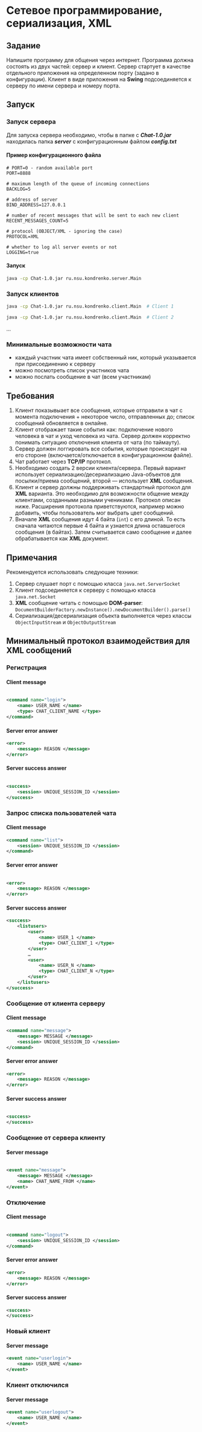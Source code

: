 # Сетевое программирование, сериализация, XML

## Задание

Напишите программу для общения через интернет. Программа должна состоять из двух частей: сервер и клиент. Сервер стартует в качестве отдельного приложения на определенном порту (задано в конфигурации). Клиент в виде приложения на **Swing** подсоединяется к серверу по имени сервера и номеру порта.

## Запуск

### Запуск сервера

Для запуска сервера необходимо, чтобы в папке с ***Chat-1.0.jar*** находилась папка ***server*** с конфигурационным файлом ***config.txt***

#### Пример конфигурационного файла

```
# PORT=0 - random available port
PORT=8888

# maximum length of the queue of incoming connections
BACKLOG=5

# address of server
BIND_ADDRESS=127.0.0.1

# number of recent messages that will be sent to each new client
RECENT_MESSAGES_COUNT=5

# protocol (OBJECT/XML - ignoring the case)
PROTOCOL=XML

# whether to log all server events or not
LOGGING=true
```

#### Запуск

```Bash
java -cp Chat-1.0.jar ru.nsu.kondrenko.server.Main
```

### Запуск клиентов

```Bash
java -cp Chat-1.0.jar ru.nsu.kondrenko.client.Main  # Client 1
```

```Bash
java -cp Chat-1.0.jar ru.nsu.kondrenko.client.Main  # Client 2
```

...

### Минимальные возможности чата

- каждый участник чата имеет собственный ник, который указывается при присоединению к серверу
- можно посмотреть список участников чата
- можно послать сообщение в чат (всем участникам)

## Требования

1. Клиент показывыает все сообщения, которые отправили в чат с момента подключения + некоторое число, отправленных до; список сообщений обновляется в онлайне.
2. Клиент отображает такие события как: подключение нового человека в чат и уход человека из чата. Сервер должен корректно понимать ситуацию отключения клиента от чата (по таймауту).
3. Сервер должен логгировать все события, которые происходят на его стороне (включается/отключается в конфигурационном файле).
4. Чат работает через **TCP/IP** протокол.
5. Необходимо создать 2 версии клиента/сервера. Первый вариант использует сериализацию/десериализацию Java-объектов для посылки/приема сообщений, второй — использует **XML** сообщения.
6. Клиент и сервер должны поддерживать стандартный протокол для **XML** варианта. Это необходимо для возможности общение между клиентами, созданными разными учениками. Протокол описан ниже. Расширения протокола приветствуются, например можно добавить, чтобы пользователь мог выбрать цвет сообщений.
7. Вначале **XML** сообщения идут 4 байта (`int`) с его длиной. То есть сначала читаются первые 4 байта и узнается длина оставшегося сообщения (в байтах). Затем считывается само сообщение и далее обрабатывается как **XML** документ.

## Примечания

Рекомендуется использовать следующие техники:

1. Сервер слушает порт с помощью класса `java.net.ServerSocket`
2. Клиент подсоединяется к серверу с помощью класса `java.net.Socket`
3. **XML** сообщение читать с помощью **DOM-parser**: `DocumentBuilderFactory.newInstance().newDocumentBuilder().parse()`
4. Сериализация/десериализация объекта выполняется через классы `ObjectInputStream` и `ObjectOutputStream`

## Минимальный протокол взаимодействия для XML сообщений

### Регистрация

#### Client message

```XML

<command name="login">
    <name> USER_NAME </name>
    <type> CHAT_CLIENT_NAME </type>
</command>
```

#### Server error answer

```XML
<error>
    <message> REASON </message>
</error>
```

#### Server success answer

```XML

<success>
    <session> UNIQUE_SESSION_ID </session>
</success>
```

### Запрос списка пользователей чата

#### Client message

```XML
<command name="list">
    <session> UNIQUE_SESSION_ID </session>
</command>
```

#### Server error answer

```XML

<error>
    <message> REASON </message>
</error>
```

#### Server success answer

```XML
<success>
    <listusers>
        <user>
            <name> USER_1 </name>
            <type> CHAT_CLIENT_1 </type>
        </user>
        …
        <user>
            <name> USER_N </name>
            <type> CHAT_CLIENT_N </type>
        </user>
    </listusers>
</success>
```

### Сообщение от клиента серверу

#### Client message

```XML
<command name="message">
    <message> MESSAGE </message>
    <session> UNIQUE_SESSION_ID </session>
</command>
```

#### Server error answer

```XML
<error>
    <message> REASON </message>
</error>
```

#### Server success answer

```XML

<success>
</success>
```

### Сообщение от сервера клиенту

#### Server message

```XML

<event name="message">
    <message> MESSAGE </message>
    <name> CHAT_NAME_FROM </name>
</event>
```

### Отключение

#### Client message

```XML

<command name="logout">
    <session> UNIQUE_SESSION_ID </session>
</command>
```

#### Server error answer

```XML
<error>
    <message> REASON </message>
</error>
```

#### Server success answer

```XML
<success>
</success>
```

### Новый клиент

#### Server message

```XML
<event name="userlogin">
    <name> USER_NAME </name>
</event>
```

### Клиент отключился

#### Server message

```XML
<event name="userlogout">
    <name> USER_NAME </name>
</event>
```
